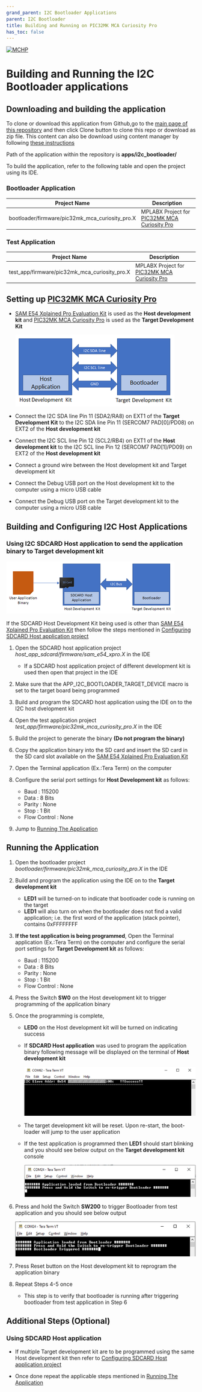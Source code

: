 ```yaml
---
grand_parent: I2C Bootloader Applications
parent: I2C Bootloader
title: Building and Running on PIC32MK MCA Curiosity Pro
has_toc: false
---
```


[![MCHP](https://www.microchip.com/ResourcePackages/Microchip/assets/dist/images/logo.png)](https://www.microchip.com)

# Building and Running the I2C Bootloader applications

## Downloading and building the application

To clone or download this application from Github,go to the [main page of this repository](https://github.com/Microchip-MPLAB-Harmony/bootloader_apps_i2c) and then click Clone button to clone this repo or download as zip file. This content can also be download using content manager by following [these instructions](https://github.com/Microchip-MPLAB-Harmony/contentmanager/wiki)

Path of the application within the repository is **apps/i2c_bootloader/**

To build the application, refer to the following table and open the project using its IDE.

### Bootloader Application

| Project Name      | Description                                    |
| ----------------- | ---------------------------------------------- |
| bootloader/firmware/pic32mk_mca_curiosity_pro.X    | MPLABX Project for [PIC32MK MCA Curiosity Pro](https://www.microchip.com/en-us/development-tool/EV15D86A)|


### Test Application

| Project Name      | Description                                    |
| ----------------- | ---------------------------------------------- |
| test_app/firmware/pic32mk_mca_curiosity_pro.X    | MPLABX Project for [PIC32MK MCA Curiosity Pro](https://www.microchip.com/en-us/development-tool/EV15D86A)|


## Setting up [PIC32MK MCA Curiosity Pro](https://www.microchip.com/en-us/development-tool/EV15D86A)

- [SAM E54 Xplained Pro Evaluation Kit](https://www.microchip.com/developmenttools/ProductDetails/atsame54-xpro) is used as the **Host development kit** and [PIC32MK MCA Curiosity Pro](https://www.microchip.com/en-us/development-tool/EV15D86A) is used as the **Target Development Kit**

    ![i2c_bootloader_host_target_connection](../../docs/images/i2c_bootloader_host_target_connection.png)

- Connect the I2C SDA line Pin 11 (SDA2/RA8) on EXT1 of the **Target Development Kit** to the I2C SDA line Pin 11 (SERCOM7 PAD[0]/PD08) on EXT2 of the **Host development kit**
- Connect the I2C SCL line Pin 12 (SCL2/RB4) on EXT1 of the **Host development kit** to the I2C SCL line Pin 12 (SERCOM7 PAD[1]/PD09) on EXT2 of the **Host development kit**
- Connect a ground wire between the Host development kit and Target development kit
- Connect the Debug USB port on the Host development kit to the computer using a micro USB cable
- Connect the Debug USB port on the Target development kit to the computer using a micro USB cable


## Building and Configuring I2C Host Applications

### **Using I2C SDCARD Host application to send the application binary to Target development kit**

![host_app_sdcard_setup](../../docs/images/i2c_bootloader_host_sdcard.png)

If the SDCARD Host Development Kit being used is other than [SAM E54 Xplained Pro Evaluation Kit](https://www.microchip.com/developmenttools/ProductDetails/atsame54-xpro) then follow the steps mentioned in [Configuring SDCARD Host application project](../../docs/readme_configure_host_app_sdcard.md#configuring-the-sdcard-host-application)

1. Open the SDCARD host application project *host_app_sdcard/firmware/sam_e54_xpro.X* in the IDE
    - If a SDCARD host application project of different development kit is used then open that project in the IDE
2. Make sure that the APP_I2C_BOOTLOADER_TARGET_DEVICE macro is set to the target board being programmed
    
3. Build and program the SDCARD host application using the IDE on to the I2C host dvelopment kit

4. Open the test application project *test_app/firmware/pic32mk_mca_curiosity_pro.X* in the IDE
5. Build the project to generate the binary **(Do not program the binary)**

6. Copy the application binary into the SD card and insert the SD card in the SD card slot available on the  [SAM E54 Xplained Pro Evaluation Kit](https://www.microchip.com/developmenttools/ProductDetails/atsame54-xpro) 

7. Open the Terminal application (Ex.:Tera Term) on the computer
8. Configure the serial port settings for **Host Development kit** as follows:
    - Baud : 115200
    - Data : 8 Bits
    - Parity : None
    - Stop : 1 Bit
    - Flow Control : None

9. Jump to [Running The Application](#running-the-application)

## Running the Application

1. Open the bootloader project *bootloader/firmware/pic32mk_mca_curiosity_pro.X* in the IDE
2. Build and program the application using the IDE on to the **Target development kit**
    - **LED1** will be turned-on to indicate that bootloader code is running on the target
    - **LED1** will also turn on when the bootloader does not find a valid application; i.e. the first word of the application (stack pointer), contains 0xFFFFFFFF

3. **If the test application is being programmed**, Open the Terminal application (Ex.:Tera Term) on the computer and configure the serial port settings for **Target Development kit** as follows:
    - Baud : 115200
    - Data : 8 Bits
    - Parity : None
    - Stop : 1 Bit
    - Flow Control : None

4. Press the Switch **SW0** on the Host development kit to trigger programming of the application binary
5. Once the programming is complete,
    - **LED0** on the Host development kit will be turned on indicating success

    - If **SDCARD Host application** was used to program the application binary following message will be displayed on the terminal of **Host development kit**

        ![i2c_bootloader_host_app_sdcard_output](../../docs/images/i2c_bootloader_host_app_sdcard_output.png)

    - The target development kit will be reset. Upon re-start, the boot-loader will jump to the user application

    - If the test application is programmed then **LED1** should start blinking and you should see below output on the **Target development kit** console

        ![output](./images/btl_i2c_test_app_console_success.png)

6. Press and hold the Switch **SW200** to trigger Bootloader from test application and you should see below output

    ![output](./images/btl_i2c_test_app_console_trigger_bootloader.png)

7. Press Reset button on the Host development kit to reprogram the application binary
8. Repeat Steps 4-5 once
    - This step is to verify that bootloader is running after triggering bootloader from test application in Step 6


## Additional Steps (Optional)

### Using SDCARD Host application

- If multiple Target development kit are to be programmed using the same Host development kit then refer to [Configuring SDCARD Host application project](../../docs/readme_configure_host_app_sdcard.md)

- Once done repeat the applicable steps mentioned in [Running The Application](#running-the-application)
